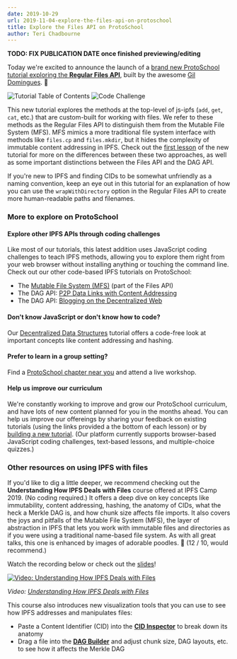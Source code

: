```yaml
---
date: 2019-10-29
url: 2019-11-04-explore-the-files-api-on-protoschool
title: Explore the Files API on ProtoSchool
author: Teri Chadbourne
---
```


**TODO: FIX PUBLICATION DATE once finished previewing/editing**

Today we're excited to announce the launch of a [brand new ProtoSchool tutorial exploring the **Regular Files API**](https://proto.school/#/regular-files-api), built by the awesome [Gil Domingues](https://github.com/dominguesgm). 🎉

![Tutorial Table of Contents](/img/074-explore-the-files-api-on-protoschool/toc_screenshot.png)
![Code Challenge](/img/074-explore-the-files-api-on-protoschool/challenge_screenshot.png)


This new tutorial explores the methods at the top-level of js-ipfs (`add`, `get`, `cat`, etc.) that are custom-built for working with files. We refer to these methods as the Regular Files API to distinguish them from the Mutable File System (MFS). MFS mimics a more traditional file system interface with methods like `files.cp` and `files.mkdir`, but it hides the complexity of immutable content addressing in IPFS. Check out the [first lesson](https://proto.school/#/regular-files-api/01) of the new tutorial for more on the differences between these two approaches, as well as some important distinctions between the Files API and the DAG API.

If you're new to IPFS and finding CIDs to be somewhat unfriendly as a naming convention, keep an eye out in this tutorial for an explanation of how you can use the `wrapWithDirectory` option in the Regular Files API to create more human-readable paths and filenames.

### More to explore on ProtoSchool

#### Explore other IPFS APIs through coding challenges
Like most of our tutorials, this latest addition uses JavaScript coding challenges to teach IPFS methods, allowing you to explore them right from your web browser without installing anything or touching the command line. Check out our other code-based IPFS tutorials on ProtoSchool:

- The [Mutable File System (MFS)](https://proto.school/#/mutable-file-system) (part of the Files API)
- The DAG API: [P2P Data Links with Content Addressing](https://proto.school/#/basics)
- The DAG API: [Blogging on the Decentralized Web](https://proto.school/#/blog)

#### Don't know JavaScript or don't know how to code?
Our [Decentralized Data Structures](https://proto.school/#/data-structures) tutorial offers a code-free look at important concepts like content addressing and hashing.

#### Prefer to learn in a group setting?
Find a [ProtoSchool chapter near you](https://proto.school/#/chapters) and attend a live workshop.

#### Help us improve our curriculum
We're constantly working to improve and grow our ProtoSchool curriculum, and have lots of new content planned for you in the months ahead. You can help us improve our offereings by sharing your feedback on existing tutorials (using the links provided a the bottom of each lesson) or by [building a new tutorial](https://proto.school/#/build). (Our platform currently supports browser-based JavaScript coding challenges, text-based lessons, and multiple-choice quizzes.)

### Other resources on using IPFS with files

If you'd like to dig a little deeper, we recommend checking out the **Understanding How IPFS Deals with Files** course offered at IPFS Camp 2019. (No coding required.) It offers a deep dive on key concepts like immutability, content addressing, hashing, the anatomy of CIDs, what the heck a Merkle DAG is, and how chunk size affects file imports. It also covers the joys and pitfalls of the Mutable File System (MFS), the layer of abstraction in IPFS that lets you work with immutable files and directories as if you were using a traditional name-based file system. As with all great talks, this one is enhanced by images of adorable poodles. 🐩 (12 / 10, would recommend.)

Watch the recording below or check out the [slides](https://github.com/ipfs/camp/blob/master/CORE_AND_ELECTIVE_COURSES/CORE_COURSE_A/IPFS_Camp_Core_Course_A_Slides.pdf)!

[![Video: Understanding How IPFS Deals with Files](/img/057-ipfs-camp-course-videos/core-a-thumbnail.png)](https://youtu.be/Z5zNPwMDYGg)

_Video: [Understanding How IPFS Deals with Files](https://youtu.be/Z5zNPwMDYGg)_

This course also introduces new visualization tools that you can use to see how IPFS addresses and manipulates files:

- Paste a Content Identifier (CID) into the [**CID Inspector**](https://cid.ipfs.io/) to break down its anatomy
- Drag a file into the [**DAG Builder**](https://dag.ipfs.io/) and adjust chunk size, DAG layouts, etc. to see how it affects the Merkle DAG
